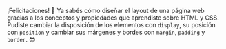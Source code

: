 ¡Felicitaciones! :clap: Ya sabés cómo diseñar el layout de una página web gracias a los conceptos y propiedades que aprendiste sobre HTML y CSS. Pudiste cambiar la disposición de los elementos con `display`, su posición con `position` y cambiar sus márgenes y bordes con `margin`, `padding` y `border`. :sunglasses: